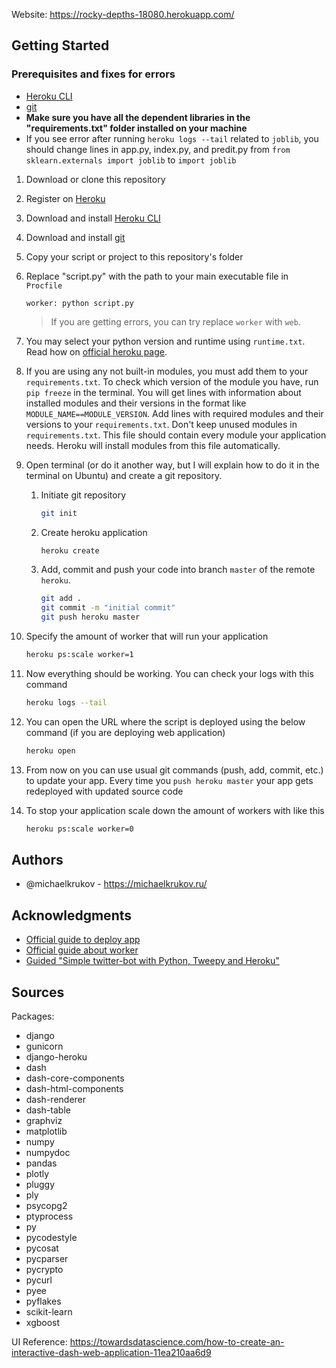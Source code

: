 Website: https://rocky-depths-18080.herokuapp.com/

## Getting Started

### Prerequisites and fixes for errors

* [Heroku CLI](https://devcenter.heroku.com/articles/getting-started-with-python#set-up)
* [git](https://git-scm.com/downloads)
* **Make sure you have all the dependent libraries in the "requirements.txt" folder installed on your machine**
* If you see error after running `heroku logs --tail` related to `joblib`, you should change lines in app.py, index.py, and predit.py from `from sklearn.externals import joblib` to `import joblib`

1. Download or clone this repository
2. Register on [Heroku](https://www.heroku.com/)
3. Download and install [Heroku CLI](https://devcenter.heroku.com/articles/getting-started-with-python#set-up)
4. Download and install [git](https://git-scm.com/downloads)
5. Copy your script or project to this repository's folder
6. Replace "script.py" with the path to your main executable file in `Procfile`

   ```procfile
   worker: python script.py
   ```

   > If you are getting errors, you can try replace `worker` with `web`.
7. You may select your python version and runtime using `runtime.txt`. Read
   how on [official heroku page](https://devcenter.heroku.com/articles/python-runtimes#selecting-a-runtime).
8. If you are using any not built-in modules, you must add them to your
   `requirements.txt`. To check which version of the module you have, run
   `pip freeze` in the terminal. You will get lines with information about
   installed modules and their versions in the format like
   `MODULE_NAME==MODULE_VERSION`. Add lines with required modules and their
   versions to your `requirements.txt`. Don't keep unused modules in
   `requirements.txt`. This file should contain every module your application
   needs. Heroku will install modules from this file automatically.
9. Open terminal (or do it another way, but I will explain how to do it in
   the terminal on Ubuntu) and create a git repository.
   1. Initiate git repository

      ```bash
      git init
      ```

   2. Create heroku application

      ```bash
      heroku create
      ```

   3. Add, commit and push your code into branch `master` of the
      remote `heroku`.

      ```bash
      git add .
      git commit -m "initial commit"
      git push heroku master
      ```

10. Specify the amount of worker that will run your application

    ```bash
    heroku ps:scale worker=1
    ```

11. Now everything should be working. You can check your logs with this command

    ```bash
    heroku logs --tail
    ```
    
12. You can open the URL where the script is deployed using the below
    command (if you are deploying web application)

    ```bash
    heroku open
    ```

13. From now on you can use usual git commands (push, add, commit, etc.)
    to update your app. Every time you `push heroku master` your
    app gets redeployed with updated source code

14. To stop your application scale down the amount of workers with like this

     ```bash
    heroku ps:scale worker=0
    ```

## Authors

* @michaelkrukov - https://michaelkrukov.ru/

## Acknowledgments

* [Official guide to deploy app](https://devcenter.heroku.com/articles/getting-started-with-python#introduction)
* [Official guide about worker](https://devcenter.heroku.com/articles/background-jobs-queueing)
* [Guided "Simple twitter-bot with Python, Tweepy and Heroku"](http://briancaffey.github.io/2016/04/05/twitter-bot-tutorial.html)

## Sources
Packages:
* django
* gunicorn
* django-heroku
* dash
* dash-core-components
* dash-html-components
* dash-renderer
* dash-table
* graphviz
* matplotlib
* numpy
* numpydoc
* pandas
* plotly
* pluggy
* ply
* psycopg2
* ptyprocess
* py
* pycodestyle
* pycosat
* pycparser
* pycrypto
* pycurl
* pyee
* pyflakes
* scikit-learn
* xgboost

UI Reference: https://towardsdatascience.com/how-to-create-an-interactive-dash-web-application-11ea210aa6d9
